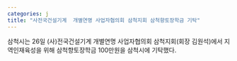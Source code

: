 ```yaml
---
categories: j
title: "사전국건설기계  개별연명 사업자협의회 삼척지회 삼척향토장학금 기탁"
---
```

삼척시는 26일 (사)전국건설기계 개별연명 사업자협의회 삼척지회(회장 김원석)에서 지역인재육성을 위해 삼척향토장학금 100만원을 삼척시에 기탁했다.